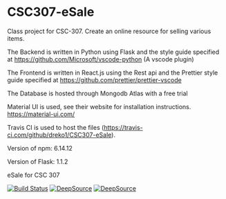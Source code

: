 # CSC307-eSale

Class project for CSC-307. Create an online resource for selling various items.

The Backend is written in Python using Flask and the style guide specified at https://github.com/Microsoft/vscode-python (A vscode plugin)

The Frontend is written in React.js using the Rest api and the Prettier style guide specified at https://github.com/prettier/prettier-vscode 

The Database is hosted through Mongodb Atlas with a free trial

Material UI is used, see their website for installation instructions. https://material-ui.com/

Travis CI is used to host the files (https://travis-ci.com/github/dreko1/CSC307-eSale). 

Version of npm: 6.14.12

Version of Flask: 1.1.2


eSale for CSC 307


[![Build Status](https://www.travis-ci.com/bklingen-calpoly/CSC307-flask-backend.svg?branch=main)](https://travis-ci.com/github/dreko1/CSC307-eSale)
[![DeepSource](https://deepsource.io/gh/deepsourcelabs/good-first-issue.svg/?label=resolved+issues)](https://deepsource.io/gh/deepsourcelabs/good-first-issue/?ref=repository-badge)
[![DeepSource](https://deepsource.io/gh/deepsourcelabs/good-first-issue.svg/?label=active+issues)](https://deepsource.io/gh/deepsourcelabs/good-first-issue/?ref=repository-badge)
